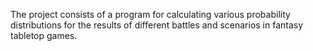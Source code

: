 The project consists of a program for calculating various probability distributions for the results of different battles and scenarios in fantasy tabletop games.